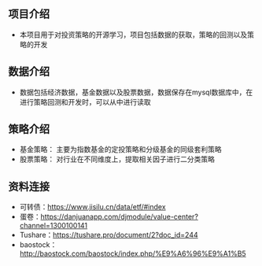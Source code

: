 <!--
 * @python version: python3
 * @Author: chaotianjiao
 * @Date: 2020-08-22 11:04:22
 * @LastEditors: chaotianjiao
 * @LastEditTime: 2020-08-22 20:13:37
-->
## 项目介绍
- 本项目用于对投资策略的开源学习，项目包括数据的获取，策略的回测以及策略的开发
## 数据介绍
- 数据包括经济数据，基金数据以及股票数据，数据保存在mysql数据库中，在进行策略回测和开发时，可以从中进行读取
## 策略介绍
- 基金策略： 主要为指数基金的定投策略和分级基金的同级套利策略
- 股票策略： 对行业在不同维度上，提取相关因子进行二分类策略
## 资料连接
- 可转债：https://www.jisilu.cn/data/etf/#index
- 蛋卷：https://danjuanapp.com/djmodule/value-center?channel=1300100141
- Tushare：https://tushare.pro/document/2?doc_id=244
- baostock：http://baostock.com/baostock/index.php/%E9%A6%96%E9%A1%B5